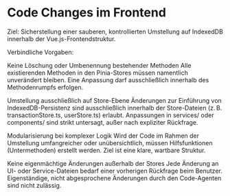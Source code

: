 # Code Changes im Frontend
Ziel: Sicherstellung einer sauberen, kontrollierten Umstellung auf IndexedDB innerhalb der Vue.js-Frontendstruktur.

Verbindliche Vorgaben:

Keine Löschung oder Umbenennung bestehender Methoden
Alle existierenden Methoden in den Pinia-Stores müssen namentlich unverändert bleiben. Eine Anpassung darf ausschließlich innerhalb des Methodenrumpfs erfolgen.

Umstellung ausschließlich auf Store-Ebene
Änderungen zur Einführung von IndexedDB-Persistenz sind ausschließlich innerhalb der Store-Dateien (z. B. transactionStore.ts, userStore.ts) erlaubt.
Anpassungen in services/ oder components/ sind strikt untersagt, außer nach expliziter Rückfrage.

Modularisierung bei komplexer Logik
Wird der Code im Rahmen der Umstellung umfangreicher oder unübersichtlich, müssen Hilfsfunktionen (Untermethoden) erstellt werden. Ziel ist eine klare, wartbare Struktur.

Keine eigenmächtige Änderungen außerhalb der Stores
Jede Änderung an UI- oder Service-Dateien bedarf einer vorherigen Rückfrage beim Benutzer.
Eigenständige, nicht abgesprochene Änderungen durch den Code-Agenten sind nicht zulässig.
